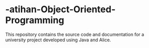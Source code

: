 # -atihan-Object-Oriented-Programming
This repository contains the source code and documentation for a university project developed using Java and Alice.
